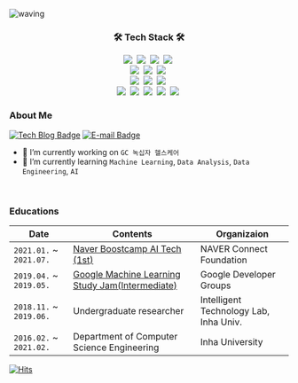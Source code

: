 <!-- Head -->
![waving](https://capsule-render.vercel.app/api?type=waving&height=160&text=🍋SoominBae&fontAlign=78&fontAlignY=30&color=gradient&fontSize=45)

<!-- Tech Stack -->
<h3 align="center">🛠 Tech Stack 🛠</h3>
<p align="center">
  <img src="https://img.shields.io/badge/Python-3766AB?style=flat-square&logo=Python&logoColor=white"/></a>&nbsp 
  <img src="https://img.shields.io/badge/Java-007396?style=flat-square&logo=Java&logoColor=white"/></a>&nbsp 
  <img src="https://img.shields.io/badge/C++-00599C?style=flat-square&logo=C%2B%2B&logoColor=white"/></a>&nbsp 
  <img src="https://img.shields.io/badge/C-A8B9CC?style=flat-square&logo=C&logoColor=white"/></a>&nbsp 
  <br>
  <img src ="https://img.shields.io/badge/pytorch-EE4C2C.svg?&style=flat-square&logo=pytorch&logoColor=white"/></a>&nbsp 
  <img src ="https://img.shields.io/badge/tensorflow-FF6F00.svg?&style=flat-square&logo=tensorflow&logoColor=white"/></a>&nbsp 
  <img src ="https://img.shields.io/badge/keras-D00000.svg?&style=flat-square&logo=keras&logoColor=white"/></a>&nbsp 
  <br>
  <img src ="https://img.shields.io/badge/pandas-150458.svg?&style=flat-square&logo=pandas&logoColor=white"/></a>&nbsp 
  <img src ="https://img.shields.io/badge/scikitlearn-F7931E.svg?&style=flat-square&logo=scikitlearn&logoColor=white"/></a>&nbsp 
  <img src ="https://img.shields.io/badge/opencv-5C3EE8.svg?&style=flat-square&logo=opencv&logoColor=white"/></a>&nbsp 
  <br>
  <img src="https://img.shields.io/badge/HTML5-E34F26?style=flat-square&logo=HTML5&logoColor=white"/></a>&nbsp 
  <img src="https://img.shields.io/badge/css-1572B6?style=flat-square&logo=css3&logoColor=white"/></a>&nbsp 
  <img src="https://img.shields.io/badge/Mysql-E6B91E?style=flat-square&logo=MySql&logoColor=white"/></a>&nbsp 
  <img src="https://img.shields.io/badge/aws-333664?style=flat-square&logo=amazon-aws&logoColor=white"/></a>&nbsp 
  <img src="https://img.shields.io/badge/Android-3DDC84?style=flat-square&logo=Android&logoColor=white"/></a>&nbsp 
</p> <!--   뱃지 제작 참고: https://2dowon.netlify.app/etc/github-badge/ -->

<!-- Contact -->
<!-- <h3 align="center">🍋 Contact Me 🍋</h3>
<div align="center" style="text-align:center">

[![Tech Blog Badge](http://img.shields.io/badge/-Tech%20blog-black?style=flat-square&logo=github&link=https://bsm8734.github.io/)](https://bsm8734.github.io/)
[![E-mail Badge](https://img.shields.io/badge/email-03C75A?style=flat-square&logo=naver&logoColor=white&link=mailto:bsm8734@naver.com)](mailto:bsm8734@naver.com) 
</div> -->


### About Me
[![Tech Blog Badge](http://img.shields.io/badge/-Tech%20blog-black?style=flat-square&logo=github&link=https://bsm8734.github.io/)](https://bsm8734.github.io/)
[![E-mail Badge](https://img.shields.io/badge/email-03C75A?style=flat-square&logo=naver&logoColor=white&link=mailto:bsm8734@naver.com)](mailto:bsm8734@naver.com) 
- 🔭 I’m currently working on `GC 녹십자 헬스케어`
- 🌱 I’m currently learning `Machine Learning`, `Data Analysis`, `Data Engineering`, `AI`

<br>

### Educations

| Date | Contents 	| Organizaion |
|-----	|----------	|------------	|
| `2021.01.` ~ `2021.07.` 	| [Naver Boostcamp AI Tech (1st)](https://boostcamp.connect.or.kr/program_ai.html) | NAVER Connect Foundation  |
| `2019.04.` ~ `2019.05.` 	| [Google Machine Learning Study Jam(Intermediate)](https://gdg.community.dev/events/details/google-gdg-jeju-presents-google-machine-learning-study-jam-junggeubban-2ca/) 	| Google Developer Groups |
| `2018.11.` ~ `2019.06.` 	| Undergraduate researcher | Intelligent Technology Lab, Inha Univ.	|
| `2016.02.` ~ `2021.02.` 	| Department of Computer Science Engineering  | Inha University |



[![Hits](https://hits.seeyoufarm.com/api/count/incr/badge.svg?url=https%3A%2F%2Fgithub.com%2Fbsm8734&count_bg=%2379C83D&title_bg=%23555555&icon=&icon_color=%23E7E7E7&title=hits&edge_flat=false)](https://hits.seeyoufarm.com)





<!-- ![Soomin's GitHub stats](https://github-readme-stats.vercel.app/api?username=bsm8734&show_icons=true&theme=dracula&count_private=true) -->
<!-- ### Repo cards
[![Readme Card](https://github-readme-stats.vercel.app/api/pin/?username=anuraghazra&repo=github-readme-stats)](https://github.com/anuraghazra/github-readme-stats)
 -->
<!--
**bsm8734/bsm8734** is a ✨ _special_ ✨ repository because its `README.md` (this file) appears on your GitHub profile.

Here are some ideas to get you started:

- 🔭 I’m currently working on ...
- 🌱 I’m currently learning ...
- 👯 I’m looking to collaborate on ...
- 🤔 I’m looking for help with ...
- 💬 Ask me about ...
- 📫 How to reach me: ...
- 😄 Pronouns: ...
- ⚡ Fun fact: ...
-->
